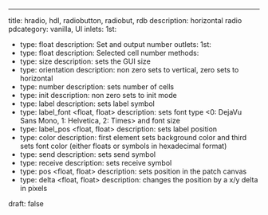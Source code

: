 ---
title: hradio, hdl, radiobutton, radiobut, rdb
description: horizontal radio
pdcategory: vanilla, UI
inlets:
  1st:
  - type: float
    description: Set and output number
outlets:
  1st:
  - type: float
    description: Selected cell number
methods:
- type: size <float>
  description: sets the GUI size
- type: orientation <float>
  description: non zero sets to vertical, zero sets to horizontal
- type: number <float>
  description: sets number of cells
- type: init <float>
  description: non zero sets to init mode
- type: label <symbol>
  description: sets label symbol
- type: label_font <float, float>
  description: sets font type <0: DejaVu Sans Mono, 1: Helvetica, 2: Times> and font size
- type: label_pos <float, float>
  description: sets label position
- type: color <list>
  description: first element sets background color and third sets font color (either floats or symbols in hexadecimal format)
- type: send <symbol>
  description: sets send symbol
- type: receive <symbol>
  description: sets receive symbol
- type: pos <float, float>
  description: sets position in the patch canvas
- type: delta <float, float>
  description: changes the position by a x/y delta in pixels

draft: false
